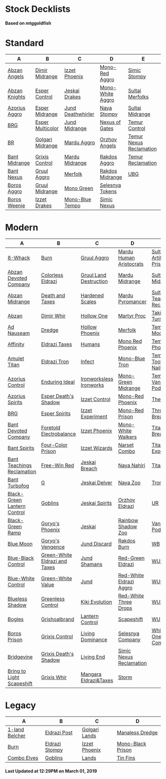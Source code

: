 # Stock Decklists
#### Based on mtggoldfish


# Standard

|                              A                               |                                 B                                  |                                  C                                   |                                 D                                  |                                        E                                         |
|--------------------------------------------------------------|--------------------------------------------------------------------|----------------------------------------------------------------------|--------------------------------------------------------------------|----------------------------------------------------------------------------------|
|[Abzan Angels](./mtggoldfish/Standard/decks/Abzan_Angels.md)  |[Dimir Midrange](./mtggoldfish/Standard/decks/Dimir_Midrange.md)    |[Izzet Phoenix](./mtggoldfish/Standard/decks/Izzet_Phoenix.md)        |[Mono-Red Aggro](./mtggoldfish/Standard/decks/Mono-Red_Aggro.md)    |[Simic Stompy](./mtggoldfish/Standard/decks/Simic_Stompy.md)                      |
|[Abzan Knights](./mtggoldfish/Standard/decks/Abzan_Knights.md)|[Esper Control](./mtggoldfish/Standard/decks/Esper_Control.md)      |[Jeskai Drakes](./mtggoldfish/Standard/decks/Jeskai_Drakes.md)        |[Mono-White Aggro](./mtggoldfish/Standard/decks/Mono-White_Aggro.md)|[Sultai Merfolks](./mtggoldfish/Standard/decks/Sultai_Merfolks.md)                |
|[Azorius Aggro](./mtggoldfish/Standard/decks/Azorius_Aggro.md)|[Esper Midrange](./mtggoldfish/Standard/decks/Esper_Midrange.md)    |[Jund Deathwhirler](./mtggoldfish/Standard/decks/Jund_Deathwhirler.md)|[Naya Stompy](./mtggoldfish/Standard/decks/Naya_Stompy.md)          |[Sultai Midrange](./mtggoldfish/Standard/decks/Sultai_Midrange.md)                |
|[BRG](./mtggoldfish/Standard/decks/BRG.md)                    |[Esper Multicolor](./mtggoldfish/Standard/decks/Esper_Multicolor.md)|[Jund Midrange](./mtggoldfish/Standard/decks/Jund_Midrange.md)        |[Nexus of Gates](./mtggoldfish/Standard/decks/Nexus_of_Gates.md)    |[Temur Control](./mtggoldfish/Standard/decks/Temur_Control.md)                    |
|[BR](./mtggoldfish/Standard/decks/BR.md)                      |[Golgari Midrange](./mtggoldfish/Standard/decks/Golgari_Midrange.md)|[Mardu Aggro](./mtggoldfish/Standard/decks/Mardu_Aggro.md)            |[Orzhov Angels](./mtggoldfish/Standard/decks/Orzhov_Angels.md)      |[Temur Nexus Reclamation](./mtggoldfish/Standard/decks/Temur_Nexus_Reclamation.md)|
|[Bant Midrange](./mtggoldfish/Standard/decks/Bant_Midrange.md)|[Grixis Control](./mtggoldfish/Standard/decks/Grixis_Control.md)    |[Mardu Midrange](./mtggoldfish/Standard/decks/Mardu_Midrange.md)      |[Rakdos Aggro](./mtggoldfish/Standard/decks/Rakdos_Aggro.md)        |[Temur Reclamation](./mtggoldfish/Standard/decks/Temur_Reclamation.md)            |
|[Bant Nexus](./mtggoldfish/Standard/decks/Bant_Nexus.md)      |[Gruul Aggro](./mtggoldfish/Standard/decks/Gruul_Aggro.md)          |[Merfolk](./mtggoldfish/Standard/decks/Merfolk.md)                    |[Rakdos Midrange](./mtggoldfish/Standard/decks/Rakdos_Midrange.md)  |[UBG](./mtggoldfish/Standard/decks/UBG.md)                                        |
|[Boros Aggro](./mtggoldfish/Standard/decks/Boros_Aggro.md)    |[Gruul Midrange](./mtggoldfish/Standard/decks/Gruul_Midrange.md)    |[Mono Green](./mtggoldfish/Standard/decks/Mono_Green.md)              |[Selesnya Tokens](./mtggoldfish/Standard/decks/Selesnya_Tokens.md)  |                                                                                  |
|[Boros Weenie](./mtggoldfish/Standard/decks/Boros_Weenie.md)  |[Izzet Drakes](./mtggoldfish/Standard/decks/Izzet_Drakes.md)        |[Mono-Blue Tempo](./mtggoldfish/Standard/decks/Mono-Blue_Tempo.md)    |[Simic Nexus](./mtggoldfish/Standard/decks/Simic_Nexus.md)          |                                                                                  |


# Modern

|                                           A                                            |                                             B                                              |                                         C                                          |                                       D                                        |                                           E                                            |
|----------------------------------------------------------------------------------------|--------------------------------------------------------------------------------------------|------------------------------------------------------------------------------------|--------------------------------------------------------------------------------|----------------------------------------------------------------------------------------|
|[8-Whack](./mtggoldfish/Modern/decks/8-Whack.md)                                        |[Burn](./mtggoldfish/Modern/decks/Burn.md)                                                  |[Gruul Aggro](./mtggoldfish/Modern/decks/Gruul_Aggro.md)                            |[Mardu Human Aristocrats](./mtggoldfish/Modern/decks/Mardu_Human_Aristocrats.md)|[Sultai Artifact Prison](./mtggoldfish/Modern/decks/Sultai_Artifact_Prison.md)          |
|[Abzan Devoted Company](./mtggoldfish/Modern/decks/Abzan_Devoted_Company.md)            |[Colorless Eldrazi](./mtggoldfish/Modern/decks/Colorless_Eldrazi.md)                        |[Gruul Land Destruction](./mtggoldfish/Modern/decks/Gruul_Land_Destruction.md)      |[Mardu Midrange](./mtggoldfish/Modern/decks/Mardu_Midrange.md)                  |[Sultai Midrange](./mtggoldfish/Modern/decks/Sultai_Midrange.md)                        |
|[Abzan Midrange](./mtggoldfish/Modern/decks/Abzan_Midrange.md)                          |[Death and Taxes](./mtggoldfish/Modern/decks/Death_and_Taxes.md)                            |[Hardened Scales](./mtggoldfish/Modern/decks/Hardened_Scales.md)                    |[Mardu Pyromancer](./mtggoldfish/Modern/decks/Mardu_Pyromancer.md)              |[Sultai Teaching Reclamation](./mtggoldfish/Modern/decks/Sultai_Teaching_Reclamation.md)|
|[Abzan](./mtggoldfish/Modern/decks/Abzan.md)                                            |[Dimir Whir](./mtggoldfish/Modern/decks/Dimir_Whir.md)                                      |[Hollow One](./mtggoldfish/Modern/decks/Hollow_One.md)                              |[Martyr Proc](./mtggoldfish/Modern/decks/Martyr_Proc.md)                        |[Taking Turns](./mtggoldfish/Modern/decks/Taking_Turns.md)                              |
|[Ad Nauseam](./mtggoldfish/Modern/decks/Ad_Nauseam.md)                                  |[Dredge](./mtggoldfish/Modern/decks/Dredge.md)                                              |[Hollow Phoenix](./mtggoldfish/Modern/decks/Hollow_Phoenix.md)                      |[Merfolk](./mtggoldfish/Modern/decks/Merfolk.md)                                |[Temur Moon](./mtggoldfish/Modern/decks/Temur_Moon.md)                                  |
|[Affinity](./mtggoldfish/Modern/decks/Affinity.md)                                      |[Eldrazi Taxes](./mtggoldfish/Modern/decks/Eldrazi_Taxes.md)                                |[Humans](./mtggoldfish/Modern/decks/Humans.md)                                      |[Mono Red Phoenix](./mtggoldfish/Modern/decks/Mono_Red_Phoenix.md)              |[Temur Phoenix](./mtggoldfish/Modern/decks/Temur_Phoenix.md)                            |
|[Amulet Titan](./mtggoldfish/Modern/decks/Amulet_Titan.md)                              |[Eldrazi Tron](./mtggoldfish/Modern/decks/Eldrazi_Tron.md)                                  |[Infect](./mtggoldfish/Modern/decks/Infect.md)                                      |[Mono-Blue Tron](./mtggoldfish/Modern/decks/Mono-Blue_Tron.md)                  |[Temur Tooth and Nail](./mtggoldfish/Modern/decks/Temur_Tooth_and_Nail.md)              |
|[Azorius Control](./mtggoldfish/Modern/decks/Azorius_Control.md)                        |[Enduring Ideal](./mtggoldfish/Modern/decks/Enduring_Ideal.md)                              |[Ironworksless Ironworks](./mtggoldfish/Modern/decks/Ironworksless_Ironworks.md)    |[Mono-Green Midrange](./mtggoldfish/Modern/decks/Mono-Green_Midrange.md)        |[Temur Vannifar Pod](./mtggoldfish/Modern/decks/Temur_Vannifar_Pod.md)                  |
|[Azorius Spirits](./mtggoldfish/Modern/decks/Azorius_Spirits.md)                        |[Esper Death's Shadow](./mtggoldfish/Modern/decks/Esper_Death's_Shadow.md)                  |[Izzet Control](./mtggoldfish/Modern/decks/Izzet_Control.md)                        |[Mono-Red Phoenix](./mtggoldfish/Modern/decks/Mono-Red_Phoenix.md)              |[The Rock](./mtggoldfish/Modern/decks/The_Rock.md)                                      |
|[BRG](./mtggoldfish/Modern/decks/BRG.md)                                                |[Esper Spirits](./mtggoldfish/Modern/decks/Esper_Spirits.md)                                |[Izzet Experiment](./mtggoldfish/Modern/decks/Izzet_Experiment.md)                  |[Mono-Red Prison](./mtggoldfish/Modern/decks/Mono-Red_Prison.md)                |[Through the Breach](./mtggoldfish/Modern/decks/Through_the_Breach.md)                  |
|[Bant Devoted Company](./mtggoldfish/Modern/decks/Bant_Devoted_Company.md)              |[Foretold Electrobalance](./mtggoldfish/Modern/decks/Foretold_Electrobalance.md)            |[Izzet Phoenix](./mtggoldfish/Modern/decks/Izzet_Phoenix.md)                        |[Mono-White Walkers](./mtggoldfish/Modern/decks/Mono-White_Walkers.md)          |[Titan Breach](./mtggoldfish/Modern/decks/Titan_Breach.md)                              |
|[Bant Spirits](./mtggoldfish/Modern/decks/Bant_Spirits.md)                              |[Four-Color Prison](./mtggoldfish/Modern/decks/Four-Color_Prison.md)                        |[Izzet Wizards](./mtggoldfish/Modern/decks/Izzet_Wizards.md)                        |[Narset Combo](./mtggoldfish/Modern/decks/Narset_Combo.md)                      |[Titan Experiment](./mtggoldfish/Modern/decks/Titan_Experiment.md)                      |
|[Bant Teachings Reclamation](./mtggoldfish/Modern/decks/Bant_Teachings_Reclamation.md)  |[Free-Win Red](./mtggoldfish/Modern/decks/Free-Win_Red.md)                                  |[Jeskai Breach](./mtggoldfish/Modern/decks/Jeskai_Breach.md)                        |[Naya Nahiri](./mtggoldfish/Modern/decks/Naya_Nahiri.md)                        |[TitanShift](./mtggoldfish/Modern/decks/TitanShift.md)                                  |
|[Bant Turbofog](./mtggoldfish/Modern/decks/Bant_Turbofog.md)                            |[G](./mtggoldfish/Modern/decks/G.md)                                                        |[Jeskai Delver](./mtggoldfish/Modern/decks/Jeskai_Delver.md)                        |[Naya Zoo](./mtggoldfish/Modern/decks/Naya_Zoo.md)                              |[Tron](./mtggoldfish/Modern/decks/Tron.md)                                              |
|[Black-Green Lantern Control](./mtggoldfish/Modern/decks/Black-Green_Lantern_Control.md)|[Goblins](./mtggoldfish/Modern/decks/Goblins.md)                                            |[Jeskai Spirits](./mtggoldfish/Modern/decks/Jeskai_Spirits.md)                      |[Orzhov Eldrazi](./mtggoldfish/Modern/decks/Orzhov_Eldrazi.md)                  |[UR](./mtggoldfish/Modern/decks/UR.md)                                                  |
|[Black-Green Ramp](./mtggoldfish/Modern/decks/Black-Green_Ramp.md)                      |[Goryo's Phoenix](./mtggoldfish/Modern/decks/Goryo's_Phoenix.md)                            |[Jeskai](./mtggoldfish/Modern/decks/Jeskai.md)                                      |[Rainbow Shadow Zoo](./mtggoldfish/Modern/decks/Rainbow_Shadow_Zoo.md)          |[Vannifar Pod](./mtggoldfish/Modern/decks/Vannifar_Pod.md)                              |
|[Blue Moon](./mtggoldfish/Modern/decks/Blue_Moon.md)                                    |[Goryo's Vengence](./mtggoldfish/Modern/decks/Goryo's_Vengence.md)                          |[Jund Discard](./mtggoldfish/Modern/decks/Jund_Discard.md)                          |[Rakdos Burn](./mtggoldfish/Modern/decks/Rakdos_Burn.md)                        |[WB](./mtggoldfish/Modern/decks/WB.md)                                                  |
|[Blue-Black Control](./mtggoldfish/Modern/decks/Blue-Black_Control.md)                  |[Green-White Eldrazi and Taxes](./mtggoldfish/Modern/decks/Green-White_Eldrazi_and_Taxes.md)|[Jund Shamans](./mtggoldfish/Modern/decks/Jund_Shamans.md)                          |[Red-Green Eldrazi](./mtggoldfish/Modern/decks/Red-Green_Eldrazi.md)            |[WUBR](./mtggoldfish/Modern/decks/WUBR.md)                                              |
|[Blue-White Control](./mtggoldfish/Modern/decks/Blue-White_Control.md)                  |[Green-White Value](./mtggoldfish/Modern/decks/Green-White_Value.md)                        |[Jund](./mtggoldfish/Modern/decks/Jund.md)                                          |[Red-White Eldrazi Aggro](./mtggoldfish/Modern/decks/Red-White_Eldrazi_Aggro.md)|[WUG](./mtggoldfish/Modern/decks/WUG.md)                                                |
|[Blueless Shadow](./mtggoldfish/Modern/decks/Blueless_Shadow.md)                        |[Greenless Control](./mtggoldfish/Modern/decks/Greenless_Control.md)                        |[Kiki Evolution](./mtggoldfish/Modern/decks/Kiki_Evolution.md)                      |[Red-White Three Drops](./mtggoldfish/Modern/decks/Red-White_Three_Drops.md)    |[WUR](./mtggoldfish/Modern/decks/WUR.md)                                                |
|[Bogles](./mtggoldfish/Modern/decks/Bogles.md)                                          |[Grishoalbrand](./mtggoldfish/Modern/decks/Grishoalbrand.md)                                |[Lantern Control](./mtggoldfish/Modern/decks/Lantern_Control.md)                    |[Scapeshift](./mtggoldfish/Modern/decks/Scapeshift.md)                          |[WU](./mtggoldfish/Modern/decks/WU.md)                                                  |
|[Boros Prison](./mtggoldfish/Modern/decks/Boros_Prison.md)                              |[Grixis Control](./mtggoldfish/Modern/decks/Grixis_Control.md)                              |[Living Dominance](./mtggoldfish/Modern/decks/Living_Dominance.md)                  |[Selesnya Company](./mtggoldfish/Modern/decks/Selesnya_Company.md)              |[White-Blue One-ofs Control](./mtggoldfish/Modern/decks/White-Blue_One-ofs_Control.md)  |
|[Bridgevine](./mtggoldfish/Modern/decks/Bridgevine.md)                                  |[Grixis Death's Shadow](./mtggoldfish/Modern/decks/Grixis_Death's_Shadow.md)                |[Living End](./mtggoldfish/Modern/decks/Living_End.md)                              |[Simic Nexus Reclamation](./mtggoldfish/Modern/decks/Simic_Nexus_Reclamation.md)|                                                                                        |
|[Bring to Light Scapeshift](./mtggoldfish/Modern/decks/Bring_to_Light_Scapeshift.md)    |[Grixis Whir](./mtggoldfish/Modern/decks/Grixis_Whir.md)                                    |[Mangara Eldrazi&amp;Taxes](./mtggoldfish/Modern/decks/Mangara_Eldrazi&amp;Taxes.md)|[Storm](./mtggoldfish/Modern/decks/Storm.md)                                    |                                                                                        |


# Legacy

|                              A                               |                              B                               |                             C                              |                                 D                                  |
|--------------------------------------------------------------|--------------------------------------------------------------|------------------------------------------------------------|--------------------------------------------------------------------|
|[1-land Belcher](./mtggoldfish/Legacy/decks/1-land_Belcher.md)|[Eldrazi Post](./mtggoldfish/Legacy/decks/Eldrazi_Post.md)    |[Golgari Lands](./mtggoldfish/Legacy/decks/Golgari_Lands.md)|[Manaless Dredge](./mtggoldfish/Legacy/decks/Manaless_Dredge.md)    |
|[Burn](./mtggoldfish/Legacy/decks/Burn.md)                    |[Eldrazi Stompy](./mtggoldfish/Legacy/decks/Eldrazi_Stompy.md)|[Izzet Phoenix](./mtggoldfish/Legacy/decks/Izzet_Phoenix.md)|[Mono-Black Prison](./mtggoldfish/Legacy/decks/Mono-Black_Prison.md)|
|[Combo Elves](./mtggoldfish/Legacy/decks/Combo_Elves.md)      |[Goblins](./mtggoldfish/Legacy/decks/Goblins.md)              |[Lands](./mtggoldfish/Legacy/decks/Lands.md)                |[Tin Fins](./mtggoldfish/Legacy/decks/Tin_Fins.md)                  |



#### Last Updated at 12:29PM on March 01, 2019